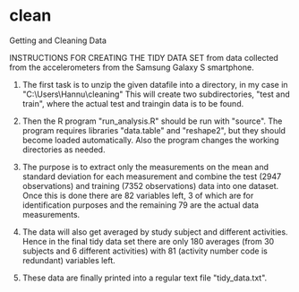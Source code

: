 # clean
Getting and Cleaning Data

INSTRUCTIONS FOR CREATING THE TIDY DATA SET from  data collected from the accelerometers from the Samsung Galaxy S smartphone.

1. The first task is to unzip the given datafile into a directory, in my case in 
   "C:\Users\Hannu\cleaning"   This will create two subdirectories, "test and train",
   where the actual test and traingin data is to be found.

2.  Then the R program "run_analysis.R" should be run with "source".  The program requires
     libraries "data.table" and "reshape2",  but they should become loaded automatically.  Also
     the program changes the working directories as needed.

3.   The purpose is to extract only the measurements on the mean and standard deviation for each measurement
     and combine the test (2947 observations) and training (7352 observations) data into one dataset. Once this
     is done there are 82 variables left, 3 of which are for identification purposes and the remaining 79 are the
     actual data measurements. 

4.  The data will also get averaged by study subject and different activities.  Hence 
    in the final tidy data set there are only 180 averages (from 30 subjects and 6 different activities) with 81
    (activity number code is redundant) variables left.

5.   These data are finally printed into a regular text file "tidy_data.txt".
